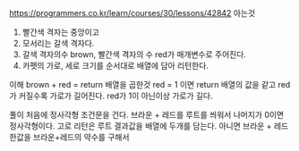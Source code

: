 https://programmers.co.kr/learn/courses/30/lessons/42842
아는것
1. 빨간색 격자는 중앙이고
2. 모서리는 갈색 격자다.
3. 갈색 격자의수 brown, 빨간색 격자의 수 red가 매개변수로 주어진다.
4. 카펫의 가로, 세로 크기를 순서대로 배열에 담아 리턴한다.

이해
brown + red =  return 배열을 곱한것
red = 1 이면 return 배열의 값을 같고
red가 커질수록 가로가 길어진다.
red가 1이 아닌이상 가로가 길다.

풀이
처음에 정사각형 조건문을 건다.
브라운 + 레드를 루트를 씌워서 나머지가 0이면 정사각형이다. 고로 리턴은 루트 결과값을 배열에 두개를 담는다.
아니면 브라운 + 레드 한값을
브라운+레드의 약수를 구해서 